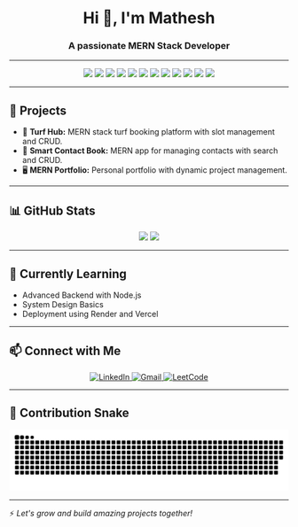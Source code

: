 <h1 align="center">Hi 👋, I'm Mathesh</h1>
<h3 align="center">A passionate MERN Stack Developer</h3>

---

<p align="center">
  <img src="https://img.shields.io/badge/Frontend-React-informational?style=flat&logo=react&logoColor=white&color=61DAFB" />
  <img src="https://img.shields.io/badge/Backend-Node.js-informational?style=flat&logo=node.js&logoColor=white&color=339933" />
  <img src="https://img.shields.io/badge/Framework-Express.js-informational?style=flat&logo=express&logoColor=white&color=000000" />
  <img src="https://img.shields.io/badge/Database-MongoDB-informational?style=flat&logo=mongodb&logoColor=white&color=47A248" />
  <img src="https://img.shields.io/badge/ODM-Mongoose-informational?style=flat&logo=mongoose&logoColor=white&color=880000" />
  <img src="https://img.shields.io/badge/Styling-TailwindCSS-informational?style=flat&logo=tailwind-css&logoColor=white&color=38B2AC" />
  <img src="https://img.shields.io/badge/Version%20Control-GitHub-informational?style=flat&logo=github&logoColor=white&color=181717" />
  <img src="https://img.shields.io/badge/Package-NPM-informational?style=flat&logo=npm&logoColor=white&color=CB3837" />
  <img src="https://img.shields.io/badge/Hosting-Vercel-informational?style=flat&logo=vercel&logoColor=white&color=000000" />
  <img src="https://img.shields.io/badge/Editor-VS%20Code-informational?style=flat&logo=visual-studio-code&logoColor=white&color=007ACC" />
  <img src="https://img.shields.io/badge/Language-C-informational?style=flat&logo=c&logoColor=white&color=A8B9CC" />
  <img src="https://img.shields.io/badge/Language-Java-informational?style=flat&logo=openjdk&logoColor=white&color=007396" />
</p>



---

## 🚀 Projects

- 🌿 **Turf Hub:** MERN stack turf booking platform with slot management and CRUD.
- 📘 **Smart Contact Book:** MERN app for managing contacts with search and CRUD.
- 🖥️ **MERN Portfolio:** Personal portfolio with dynamic project management.

---

## 📊 GitHub Stats

<p align="center">
  <img src="https://github-readme-stats.vercel.app/api?username=Mathesh-299&show_icons=true&theme=radical" width="48%"/>
  <img src="https://github-readme-stats.vercel.app/api/top-langs/?username=Mathesh-299&layout=compact&theme=radical" width="48%"/>
</p>

---

## 🌱 Currently Learning

- Advanced Backend with Node.js
- System Design Basics
- Deployment using Render and Vercel

---

## 📫 Connect with Me

<p align="center">
  <a href="https://www.linkedin.com/in/matheshm29/" target="_blank">
    <img src="https://img.shields.io/badge/LinkedIn-blue?style=for-the-badge&logo=linkedin&logoColor=white" alt="LinkedIn" />
  </a>
  <a href="mailto:matheshm2909@gmail.com" target="_blank">
    <img src="https://img.shields.io/badge/Gmail-red?style=for-the-badge&logo=gmail&logoColor=white" alt="Gmail" />
  </a>
  <a href="https://leetcode.com/u/matheshm29/" target="_blank">
    <img src="https://img.shields.io/badge/LeetCode-yellow?style=for-the-badge&logo=leetcode&logoColor=white" alt="LeetCode" />
  </a>
</p>

---

## 🐍 Contribution Snake

<p align="center">
  <img src="https://raw.githubusercontent.com/Mathesh-299/Mathesh-299/output/github-snake-dark.svg" alt="snake gif" />
</p>

---

⚡ *Let's grow and build amazing projects together!*
